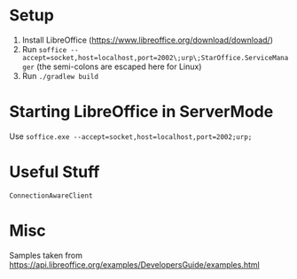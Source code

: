 # Setup

1. Install LibreOffice (https://www.libreoffice.org/download/download/)
2. Run `soffice --accept=socket,host=localhost,port=2002\;urp\;StarOffice.ServiceManager` (the semi-colons are escaped
   here for Linux)
3. Run `./gradlew build`

# Starting LibreOffice in ServerMode

Use `soffice.exe --accept=socket,host=localhost,port=2002;urp;`

# Useful Stuff

`ConnectionAwareClient`


# Misc

Samples taken from https://api.libreoffice.org/examples/DevelopersGuide/examples.html
